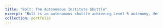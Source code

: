 ```yaml
---
title: "Bolt: The Autonomous Institute Shuttle"
excerpt: "Bolt is an autonomous shuttle achieving Level 5 autonomy, designed to navigate the IIT Madras campus. It incorporates advanced perception, planning, and control algorithms to ensure safe and efficient operation.<br/><img src='images/bolt.png' width='380'><img src='images/main.png' width='600'>"
collection: portfolio
---
```

